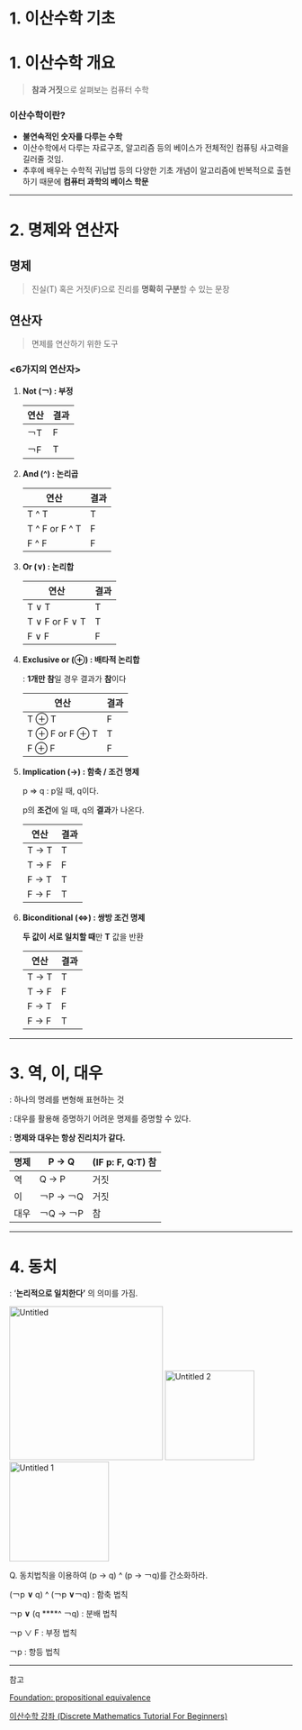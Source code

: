 # 1. 이산수학 기초

# 1. 이산수학 개요

> **참과 거짓**으로 살펴보는 컴퓨터 수학
>

### 이산수학이란?

- **불연속적인 숫자를 다루는 수학**
- 이산수학에서 다루는 자료구조, 알고리즘 등의 베이스가 전체적인 컴퓨팅 사고력을 길러줄 것임.
- 추후에 배우는 수학적 귀납법 등의 다양한 기초 개념이 알고리즘에 반복적으로 출현하기 때문에 **컴퓨터 과학의 베이스 학문**

---

# 2. 명제와 연산자

## 명제

> 진실(T) 혹은 거짓(F)으로 진리를 **명확히 구분**할 수 있는 문장
>

## 연산자

> 면제를 연산하기 위한 도구
>

### <6가지의 연산자>

1. **Not (￢) : 부정**
   
   
    | 연산 | 결과 |
    | --- | --- |
    | ￢T | F |
    | ￢F | T |
2. **And (^) : 논리곱**
   
   
    | 연산 | 결과 |
    | --- | --- |
    | T ^ T  | T |
    | T ^ F or F ^ T | F |
    | F ^ F | F |
3. **Or (∨) : 논리합**
   
   
    | 연산 | 결과 |
    | --- | --- |
    | T ∨ T  | T |
    | T ∨ F or F ∨ T | T |
    | F ∨ F | F |
4. **Exclusive or (⊕) : 배타적 논리합**
   
    : **1개만 참**일 경우 결과가 **참**이다
    
    | 연산 | 결과 |
    | --- | --- |
    | T ⊕ T  | F |
    | T ⊕ F or F ⊕ T | T |
    | F ⊕ F | F |
5. **Implication (→) : 함축 / 조건 명제**
   
    p ⇒ q : p일 때, q이다.
    
    p의 **조건**에 일 때, q의 **결과**가 나온다.
    
    | 연산 | 결과 |
    | --- | --- |
    | T → T  | T |
    | T → F  | F |
    | F → T | T |
    | F → F | T |
6. **Biconditional (⇔) : 쌍방 조건 명제**
   
    **두 값이 서로 일치할 때**만 **T** 값을 반환
    
    | 연산 | 결과 |
    | --- | --- |
    | T → T  | T |
    | T → F  | F |
    | F → T | F |
    | F → F | T |

---

# 3. 역, 이, 대우

: 하나의 명레를 변형해 표현하는 것

: 대우를 활용해 증명하기 어려운 명제를 증명할 수 있다.

: **명제와 대우는 항상 진리치가 같다.**

| 명제 |  P → Q | (IF p: F, Q:T) 참 |
| --- | --- | --- |
| 역 | Q → P | 거짓 |
| 이 | ￢P → ￢Q | 거짓 |
| 대우 | ￢Q → ￢P | 참 |

---

# 4. 동치

: ‘**논리적으로 일치한다’** 의 의미를 가짐.

<img width="273" alt="Untitled" src="https://user-images.githubusercontent.com/76723441/147868910-0eed54a5-3c7e-4968-99cf-78f71db48d5d.png">

<img width="159" alt="Untitled 2" src="https://user-images.githubusercontent.com/76723441/147868907-fab5ca1e-fd8f-4938-a536-13cd5c92da54.png">

<img width="177" alt="Untitled 1" src="https://user-images.githubusercontent.com/76723441/147868901-829b2fda-5ffc-45df-84ba-1cc53b9b9643.png">

Q. 동치법칙을 이용하여 (p → q) ^ (p → ￢q)를 간소화하라.

(￢p **∨** q) ^ (￢p **∨**￢q) : 함축 법칙

￢p **∨** (q ****^ ￢q) : 분배 법칙

￢p ∨ F : 부정 법칙

￢p : 항등 법칙

---

참고

[Foundation: propositional equivalence](https://ingyeoking13.tistory.com/80)

[이산수학 강좌 (Discrete Mathematics Tutorial For Beginners)](https://www.youtube.com/playlist?list=PLRx0vPvlEmdDgOIBt9MKQl-uMVrxtac4n)